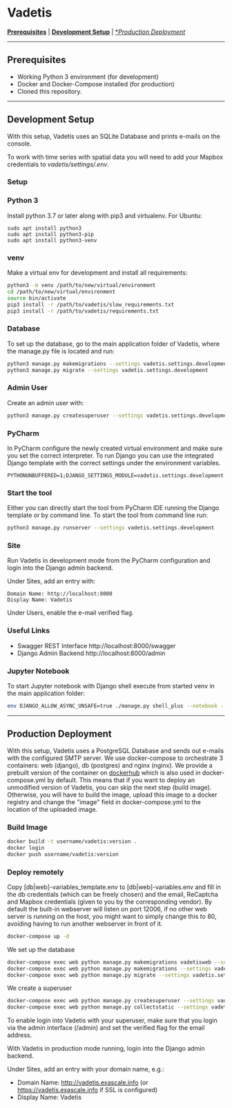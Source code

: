 # Vadetis

[**Prerequisites**](#prerequisites) | [**Development Setup**](#development-setup)  | [**Production Deployment*](#production-deployment)

___

## Prerequisites
- Working Python 3 environment (for development)
- Docker and Docker-Compose installed (for production)
- Cloned this repository.
___

## Development Setup

With this setup, Vadetis uses an SQLite Database and prints e-mails on the console.

To work with time series with spatial data you will need to add your Mapbox credentials to *vadetis/settings/.env*.

### Setup

### Python 3
Install python 3.7 or later along with pip3 and virtualenv. For Ubuntu:
```
sudo apt install python3
sudo apt install python3-pip
sudo apt install python3-venv
```

### venv
Make a virtual env for development and install all requirements:
```bash
python3 -m venv /path/to/new/virtual/environment
cd /path/to/new/virtual/environment
source bin/activate
pip3 install -r /path/to/vadetis/slow_requirements.txt
pip3 install -r /path/to/vadetis/requirements.txt
```

### Database
To set up the database, go to the main application folder of Vadetis, where the manage.py file is located and run:
```bash
python3 manage.py makemigrations --settings vadetis.settings.development
python3 manage.py migrate --settings vadetis.settings.development
```

### Admin User 
Create an admin user with:
```bash
python3 manage.py createsuperuser --settings vadetis.settings.development
```

### PyCharm

In PyCharm configure the newly created virtual environment and make sure you set the correct interpreter. 
To run Django you can use the integrated Django template with the correct settings under the environment variables.
```
PYTHONUNBUFFERED=1;DJANGO_SETTINGS_MODULE=vadetis.settings.development
```

### Start the tool
Either you can directly start the tool from PyCharm IDE running the Django template or by command line. To start the tool from command line run:
```bash
python3 manage.py runserver --settings vadetis.settings.development
```

### Site
Run Vadetis in development mode from the PyCharm configuration and login into the Django admin backend.

Under Sites, add an entry with:

```
Domain Name: http://localhost:8000
Display Name: Vadetis
```

Under Users, enable the e-mail verified flag.

### Useful Links

* Swagger REST Interface http://localhost:8000/swagger
* Django Admin Backend http://localhost:8000/admin 

### Jupyter Notebook
To start Jupyter notebook with Django shell execute from started venv in the main application folder:
```bash
env DJANGO_ALLOW_ASYNC_UNSAFE=true ./manage.py shell_plus --notebook --settings vadetis.settings.development
```
___


## Production Deployment

With this setup, Vadetis uses a PostgreSQL Database and sends out e-mails with the configured SMTP server. We use docker-compose to orchestrate 3 containers: web (django), db (postgres) and nginx (nginx).
We provide a prebuilt version of the container on [dockerhub](https://hub.docker.com/r/exascalelab/vadetis) which is also used in docker-compose.yml by default. This means that if you want to deploy an unmodified version of Vadetis, you can skip the next step (build image). Otherwise, you will have to build the image, upload this image to a docker registry and change the "image" field in docker-compose.yml to the location of the uploaded image.


### Build Image

```bash
docker build -t username/vadetis:version .
docker login
docker push username/vadetis:version
```
### Deploy remotely

Copy \[db|web\]-variables_template.env to \[db|web\]-variables.env and fill in the db credentials (which can be freely chosen) and the email, ReCaptcha and Mapbox credentials (given to you by the corresponding vendor).
By default the built-in webserver will listen on port 12006, if no other web server is running on the host, you might want to simply change this to 80, avoiding having to run another webserver in front of it.

```bash
docker-compose up -d
```

We set up the database
```bash
docker-compose exec web python manage.py makemigrations vadetisweb --settings vadetis.settings.production
docker-compose exec web python manage.py makemigrations --settings vadetis.settings.production
docker-compose exec web python manage.py migrate --settings vadetis.settings.production
```

We create a superuser

```bash
docker-compose exec web python manage.py createsuperuser --settings vadetis.settings.production
docker-compose exec web python manage.py collectstatic --settings vadetis.settings.production
```
To enable login into Vadetis with your superuser, make sure that you login via the admin interface (/admin) and set the verified flag for the email address.

With Vadetis in production mode running, login into the Django admin backend.

Under Sites, add an entry with your domain name, e.g.:

* Domain Name: http://vadetis.exascale.info (or https://vadetis.exascale.info if SSL is configured)
* Display Name: Vadetis

